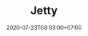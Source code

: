 ---
title     : "Jetty"
thumbnail : "jetty"
address   : "https://jetty.com"
sitemap   : false
date      : 2020-07-23T08:03:00+07:00
---